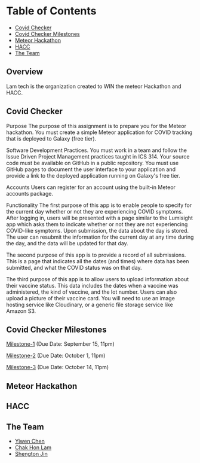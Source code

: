 # Table of Contents
* [Covid Checker](#covid-check)
* [Covid Checker Milestones](#covid-check-milestones)
* [Meteor Hackathon](#meteor-hackathon)
* [HACC](#hacc)
* [The Team](#the-team)


## Overview
Lam tech is the organization created to WIN the meteor Hackathon and HACC.

## Covid Checker

Purpose
The purpose of this assignment is to prepare you for the Meteor hackathon. 
You must create a simple Meteor application for COVID tracking that is deployed to Galaxy (free tier). 

Software Development Practices.
You must work in a team and follow the Issue Driven Project Management practices taught in ICS 314.  Your source code must be available on GitHub in a public repository. You must use GitHub pages to document the user interface to your application and provide a link to the deployed application running on Galaxy's free tier.

Accounts
Users can register for an account using the built-in Meteor accounts package. 

Functionality
The first purpose of this app is to enable people to specify for the current day whether or not they are experiencing COVID symptoms. After logging in, users will be presented with a page similar to the Lumisight app which asks them to indicate whether or not they are not experiencing COVID-like symptoms.  Upon submission, the data about the day is stored. The user can resubmit the information for the current day at any time during the day, and the data will be updated for that day. 

The second purpose of this app is to provide a record of all submissions. This is a page that indicates all the dates (and times) where data has been submitted, and what the COVID status was on that day.

The third purpose of this app is to allow users to upload information about their vaccine status.  This data includes the dates when a vaccine was administered, the kind of vaccine, and the lot number.  Users can also upload a picture of their vaccine card.  You will need to use an image hosting service like Cloudinary, or a generic file storage service like Amazon S3.

## Covid Checker Milestones
[Milestone-1](https://github.com/Lam-Tech/covid-checker/projects/1) (Due Date: September 15, 11pm) 

[Milestone-2](https://github.com/Lam-Tech/covid-checker/projects/2) (Due Date: October 1, 11pm)

[Milestone-3](https://github.com/Lam-Tech/covid-checker/projects/3) (Due Date: October 14, 11pm)

## Meteor Hackathon

## HACC

## The Team
- [Yiwen Chen](https://github.com/yiwenc22)
- [Chak Hon Lam](https://github.com/chakhon)
- [Shengton Jin](https://github.com/ShengT-Jin)

